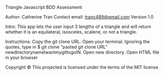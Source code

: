 Triangle Javascript BDD Assessment


Author: Catherine Tran
Contact email: tranc489@gmail.com
Version 1.0

Intro: This app lets the user input 3 lengths of a triangle and will return whether it is an equilateral, isosceles, scalene, or not a triangle.


Instructions: Copy the git clone URL. Open your terminal. Ignoring the quotes, type in $ git clone "pasted git clone URL" newdirectorynameIwantmygittogoIN.  Open new directory.  Open HTML file in your browser



Copyright ©
This projected is licensed under the terms of the MIT license
